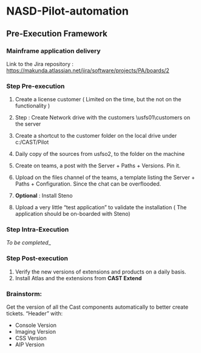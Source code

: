 # NASD-Pilot-automation

## Pre-Execution Framework
### Mainframe application delivery


Link to the Jira repository :  https://makunda.atlassian.net/jira/software/projects/PA/boards/2

### Step Pre-execution

1. Create a license customer ( Limited on the time, but the not on the functionality )
1.	Step : Create Network drive with the customers \\usfs01\customers on the server
1.	Create a shortcut to the customer folder on the local  drive under c:/CAST/Pilot
1.	Daily copy of the sources from usfso2, to the folder on the machine
1.	Create on teams, a post with the Server  + Paths + Versions. Pin it.
1.	Upload on the files channel of the teams, a template listing the Server + Paths + Configuration. Since the chat can be overflooded.

1.	**Optional** : Install Steno

1.	Upload a very little “test application” to validate the installation ( The application should be on-boarded with Steno)

### Step Intra-Execution
_To be completed__

### Step Post-execution
1.	Verify the new versions of extensions and products on a daily basis.
2.	Install Atlas and the extensions from **CAST Extend**

### Brainstorm:
Get the version of all the Cast components automatically to better create tickets. “Header” with:
-	Console Version
-	Imaging Version
-	CSS Version
- 	AIP Version

